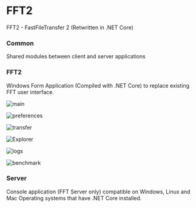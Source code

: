 # FFT2
FFT2 - FastFileTransfer 2 (Retwritten in .NET Core)

### Common
Shared modules between client and server applications

### FFT2 
Windows Form Application (Compiled with .NET Core) to replace existing FFT user interface.

![main](https://user-images.githubusercontent.com/18728027/131284275-c80f4f97-0083-4689-a1d1-ebcf7e016059.PNG)

![preferences](https://user-images.githubusercontent.com/18728027/131284276-2e5eaa7c-2180-4135-8305-7db19de20692.PNG)

![transfer](https://user-images.githubusercontent.com/18728027/131284271-07a91858-a080-474e-b1e9-bc8b42aa33f3.PNG)

![Explorer](https://user-images.githubusercontent.com/18728027/131284273-716f0dbd-34ad-4f18-9aed-06a106833edf.PNG)

![logs](https://user-images.githubusercontent.com/18728027/131284274-a2b56ab0-773e-482e-a6fe-c16145fdc3a3.PNG)

![benchmark](https://user-images.githubusercontent.com/18728027/131284272-19662706-2887-427a-b141-5406600bbd56.PNG)

### Server
Console application (FFT Server only) compatible on Windows, Linux and Mac Operating systems that have .NET Core installed. 
